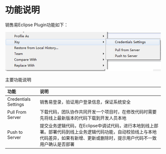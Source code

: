 # 功能说明

销售易Eclipse Plugin功能如下：

![](/assets/Eclipse.png)

主要功能说明

| **功能** | **说明** |
| :--- | :--- |
| Credentials Settings | 销售易登录，验证用户登录信息，保证系统安全 |
| Pull From Server | 下载代码，团队协作共同开发一个项目时，在修改代码时需要先将线上最新版本的代码下载到开发人员本地 |
| Push to Server | 提交业务逻辑代码，在Eclipse中调试代码，进行本地到线上部署。部署代码到线上业务逻辑代码功能，自动校验线上与本地代码差异，如果有新增、更新或删除时，提示用户代码不一致用户确认是否部署 |



